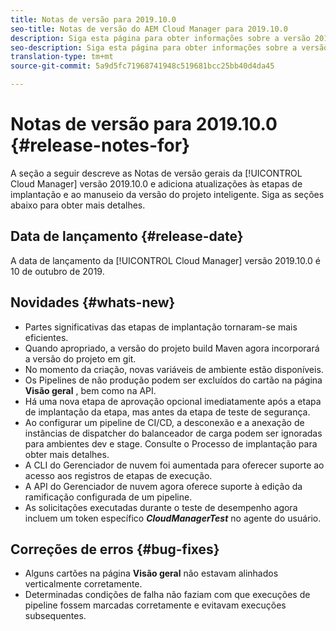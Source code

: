 ```yaml
---
title: Notas de versão para 2019.10.0
seo-title: Notas de versão do AEM Cloud Manager para 2019.10.0
description: Siga esta página para obter informações sobre a versão 2019.10.0 do Cloud Manager.
seo-description: Siga esta página para obter informações sobre a versão 2019.10.0 do AEM Cloud Manager.
translation-type: tm+mt
source-git-commit: 5a9d5fc71968741948c519681bcc25bb40d4da45

---
```


# Notas de versão para 2019.10.0 {#release-notes-for}

A seção a seguir descreve as Notas de versão gerais da [!UICONTROL Cloud Manager] versão 2019.10.0 e adiciona atualizações às etapas de implantação e ao manuseio da versão do projeto inteligente.
Siga as seções abaixo para obter mais detalhes.

## Data de lançamento {#release-date}

A data de lançamento da [!UICONTROL Cloud Manager] versão 2019.10.0 é 10 de outubro de 2019.

## Novidades {#whats-new}

* Partes significativas das etapas de implantação tornaram-se mais eficientes.
* Quando apropriado, a versão do projeto build Maven agora incorporará a versão do projeto em git.
* No momento da criação, novas variáveis de ambiente estão disponíveis.
* Os Pipelines de não produção podem ser excluídos do cartão na página **Visão geral** , bem como na API.
* Há uma nova etapa de aprovação opcional imediatamente após a etapa de implantação da etapa, mas antes da etapa de teste de segurança.
* Ao configurar um pipeline de CI/CD, a desconexão e a anexação de instâncias de dispatcher do balanceador de carga podem ser ignoradas para ambientes dev e stage.
Consulte o Processo **[](deploying-code.md#deployment-process)** de implantação para obter mais detalhes.
* A CLI do Gerenciador de nuvem foi aumentada para oferecer suporte ao acesso aos registros de etapas de execução.
* A API do Gerenciador de nuvem agora oferece suporte à edição da ramificação configurada de um pipeline.
* As solicitações executadas durante o teste de desempenho agora incluem um token específico ***CloudManagerTest*** no agente do usuário.

## Correções de erros {#bug-fixes}

* Alguns cartões na página **Visão geral** não estavam alinhados verticalmente corretamente.
* Determinadas condições de falha não faziam com que execuções de pipeline fossem marcadas corretamente e evitavam execuções subsequentes.
